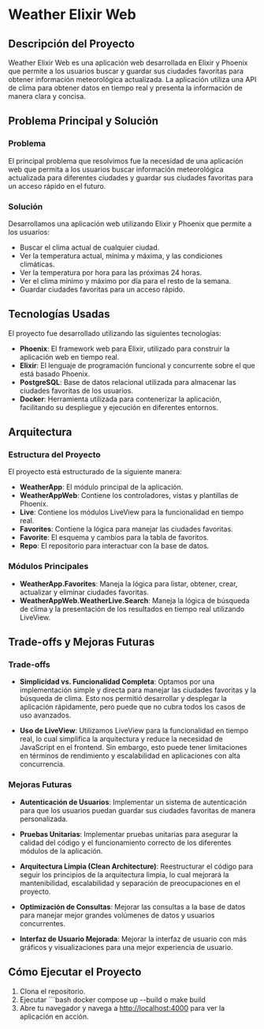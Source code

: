 # Weather Elixir Web

## Descripción del Proyecto
Weather Elixir Web es una aplicación web desarrollada en Elixir y Phoenix que permite a los usuarios buscar y guardar sus ciudades favoritas para obtener información meteorológica actualizada. La aplicación utiliza una API de clima para obtener datos en tiempo real y presenta la información de manera clara y concisa.

## Problema Principal y Solución

### Problema
El principal problema que resolvimos fue la necesidad de una aplicación web que permita a los usuarios buscar información meteorológica actualizada para diferentes ciudades y guardar sus ciudades favoritas para un acceso rápido en el futuro.

### Solución
Desarrollamos una aplicación web utilizando Elixir y Phoenix que permite a los usuarios:

- Buscar el clima actual de cualquier ciudad.
- Ver la temperatura actual, mínima y máxima, y las condiciones climáticas.
- Ver la temperatura por hora para las próximas 24 horas.
- Ver el clima mínimo y máximo por día para el resto de la semana.
- Guardar ciudades favoritas para un acceso rápido.

## Tecnologías Usadas

El proyecto fue desarrollado utilizando las siguientes tecnologías:

- **Phoenix**: El framework web para Elixir, utilizado para construir la aplicación web en tiempo real.
- **Elixir**: El lenguaje de programación funcional y concurrente sobre el que está basado Phoenix.
- **PostgreSQL**: Base de datos relacional utilizada para almacenar las ciudades favoritas de los usuarios.
- **Docker**: Herramienta utilizada para contenerizar la aplicación, facilitando su despliegue y ejecución en diferentes entornos.

## Arquitectura

### Estructura del Proyecto
El proyecto está estructurado de la siguiente manera:

- **WeatherApp**: El módulo principal de la aplicación.
- **WeatherAppWeb**: Contiene los controladores, vistas y plantillas de Phoenix.
- **Live**: Contiene los módulos LiveView para la funcionalidad en tiempo real.
- **Favorites**: Contiene la lógica para manejar las ciudades favoritas.
- **Favorite**: El esquema y cambios para la tabla de favoritos.
- **Repo**: El repositorio para interactuar con la base de datos.

### Módulos Principales
- **WeatherApp.Favorites**: Maneja la lógica para listar, obtener, crear, actualizar y eliminar ciudades favoritas.
- **WeatherAppWeb.WeatherLive.Search**: Maneja la lógica de búsqueda de clima y la presentación de los resultados en tiempo real utilizando LiveView.

## Trade-offs y Mejoras Futuras

### Trade-offs

- **Simplicidad vs. Funcionalidad Completa**: Optamos por una implementación simple y directa para manejar las ciudades favoritas y la búsqueda de clima. Esto nos permitió desarrollar y desplegar la aplicación rápidamente, pero puede que no cubra todos los casos de uso avanzados.
  
- **Uso de LiveView**: Utilizamos LiveView para la funcionalidad en tiempo real, lo cual simplifica la arquitectura y reduce la necesidad de JavaScript en el frontend. Sin embargo, esto puede tener limitaciones en términos de rendimiento y escalabilidad en aplicaciones con alta concurrencia.

### Mejoras Futuras

- **Autenticación de Usuarios**: Implementar un sistema de autenticación para que los usuarios puedan guardar sus ciudades favoritas de manera personalizada.

- **Pruebas Unitarias**: Implementar pruebas unitarias para asegurar la calidad del código y el funcionamiento correcto de los diferentes módulos de la aplicación.

- **Arquitectura Limpia (Clean Architecture)**: Reestructurar el código para seguir los principios de la arquitectura limpia, lo cual mejorará la mantenibilidad, escalabilidad y separación de preocupaciones en el proyecto.
  
- **Optimización de Consultas**: Mejorar las consultas a la base de datos para manejar mejor grandes volúmenes de datos y usuarios concurrentes.

- **Interfaz de Usuario Mejorada**: Mejorar la interfaz de usuario con más gráficos y visualizaciones para una mejor experiencia de usuario.

## Cómo Ejecutar el Proyecto

1. Clona el repositorio.
2. Ejecutar ```bash
    docker compose up --build
    o make build
3. Abre tu navegador y navega a [http://localhost:4000](http://localhost:4000) para ver la aplicación en acción.
